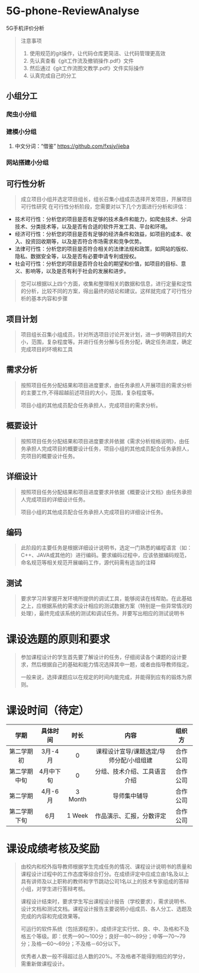 # 5G-phone-ReviewAnalyse
5G手机评价分析
> 注意事项
> 1. 使用规范的git操作，让代码仓库更简洁、让代码管理更高效
> 2. 先认真查看《git工作流及撤销操作.pdf》文件
> 3. 然后通过《git工作流图文教学.pdf》文件实际操作
> 4. 认真完成自己的分工

## 小组分工
### 爬虫小分组
### 建模小分组
1. 中文分词：“借鉴” https://github.com/fxsjy/jieba
### 网站搭建小分组

## 可行性分析
> 成立项目小组并选定项目组长，组长召集小组成员选择开发项目，开展项目可行性研究
> 在可行性分析阶段，您需要对以下几个方面进行分析和评估：

- 技术可行性：分析您的项目是否有足够的技术条件和能力，如爬虫技术、分词技术、分类技术等，以及是否有合适的软件开发工具、平台和环境。
- 经济可行性：分析您的项目是否有足够的经济条件和效益，如项目的成本、收入、投资回收期等，以及是否符合市场需求和竞争优势。
- 法律可行性：分析您的项目是否符合相关的法律法规和政策，如网站的版权、隐私、数据安全等，以及是否有必要申请专利或授权。
- 社会可行性：分析您的项目是否符合社会的期望和价值，如项目的目标、意义、影响等，以及是否有利于社会的发展和进步。

> 您可以根据以上四个方面，收集和整理相关的数据和信息，进行定量和定性的分析，比较不同的方案，得出最终的结论和建议。这样就完成了可行性分析的基本内容和步骤

## 项目计划
> 项目组长召集小组成员，针对所选项目讨论开发计划，进一步明确项目的大小，范围，复杂程度等。并进行任务分解与任务分配，确定任务进度，确定完成项目的环境和工具

## 需求分析
> 按照项目任务分配结果和项目进度要求，由任务承担人开展项目的需求分析的主要工作,不得超越前述项目的大小，范围，复杂程度等。
> 
> 项目小组的其他成员配合任务承担人，完成项目的需求分析。

## 概要设计
> 按照项目任务分配结果和项目进度要求并依据《需求分析规格说明》，由任务承担人完成项目的概要设计任务，项目小组的其他成员配合任务承担人，完项目的概要设计任务。

## 详细设计
> 按照项目任务分配结果和项目进度要求并依据《概要设计文档》由任务承担人完成项目的详细设计任务。
> 
> 项目小组的其他成员配合任务承担人完成项目的详细设计任务。

## 编码
> 此阶段的主要任务是根据详细设计说明书，选定一门熟悉的编程语言（如：C++、JAVA或其他的）进行编码。要求编码过程中，应该依据编码规范，命名规范等相关规范开展编码工作，源代码需有适当的注释

## 测试
> 要求学习并掌握开发环境所提供的调试工具，能够阅读在线帮助。在此基础之上，应根据系统的需求设计相应的测试数据方案（特别是一些异常情况的处理），最终完成该系统的测试和调试任务。并要写出相应的测试说明书

# 课设选题的原则和要求
> 参加课程设计的学生首先要了解设计的任务，仔细阅读各个课题的设计要求，然后根据自己的基础和能力情况选择其中一题，或者由指导教师指定。  
> 
> 一般来说，选择课题应以在规定的时间内能完成，并能得到应有的锻炼为原则。


# 课设时间（待定）
|   学期   | 具体时间  |   时长    |          内容           | 组织方  |
|:------:|:-----:|:-------:|:---------------------:|:----:|
| 第二学期初  | 3月-4月 |    0    | 课程设计宣导/课题选定/导师分配/小组组建 | 合作公司 |
| 第二学期中旬 | 4月中下旬 |    0    |    分组、技术介绍、工具语言介绍     | 合作公司 |
|  第二学期  | 4月-6月 | 3 Month |        导师集中辅导         | 合作公司 |
| 第二学期下旬 |  6月   | 1 Week  |     作品演示、汇报，分数评定      | 合作公司 |

#  课设成绩考核及奖励
> 由校内和校外指导教师根据学生完成任务的情况、课程设计说明书的质量和课程设计过程中的工作态度等综合打分。在成绩评定中应成立由1名及以上具有讲师及以上职称的教师和字节跳动公司1名以上的技术专家组成的答辩小组，对学生进行答辩考核。
> 
> 课程设计结束时，要求学生写出课程设计报告（学校要求），需求说明书、设计文档和测试文档。课程设计报告主要说明小组成员、各人分工、选题及完成的内容和完成效果等。
> 
> 可运行的软件系统（包括源程序）。成绩评定实行优、良、中、及格和不及格五个等级。即：优秀—90～100分；良好—80～89分；中等—70～79分；及格—60～69分；不及格－60分以下。
> 
> 优秀者人数一般不得超过总人数的20%。不及格者不能得到相应的学分，需重新做课程设计。